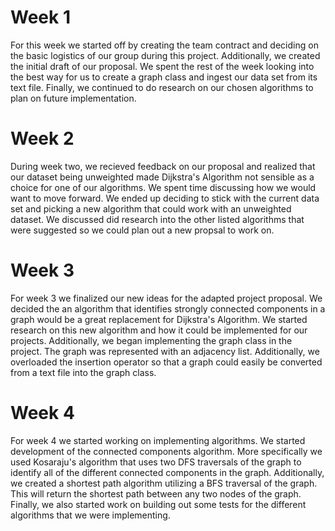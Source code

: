 # Week 1
For this week we started off by creating the team contract and deciding on the basic logistics of our group during this project. Additionally, we created the initial draft of our proposal. We spent the rest of the week looking into the best way for us to create a graph class and ingest our data set from its text file. Finally, we continued to do research on our chosen algorithms to plan on future implementation.

# Week 2
During week two, we recieved feedback on our proposal and realized that our dataset being unweighted made Dijkstra's Algorithm not sensible as a choice for one of our algorithms. We spent time discussing how we would want to move forward. We ended up deciding to stick with the current data set and picking a new algorithm that could work with an unweighted dataset. We discussed did research into the other listed algorithms that were suggested so we could plan out a new propsal to work on. 

# Week 3
For week 3 we finalized our new ideas for the adapted project proposal. We decided the an algorithm that identifies strongly connected components in a graph would be a great replacement for Dijkstra's Algorithm. We started research on this new algorithm and how it could be implemented for our projects. Additionally, we began implementing the graph class in the project. The graph was represented with an adjacency list. Additionally, we overloaded the insertion operator so that a graph could easily be converted from a text file into the graph class. 

# Week 4
For week 4 we started working on implementing algorithms. We started development of the connected components algorithm. More specifically we used Kosaraju's algorithm that uses two DFS traversals of the graph to identify all of the different connected components in the graph. Additionally, we created a shortest path algorithm utilizing a BFS traversal of the graph. This will return the shortest path between any two nodes of the graph. Finally, we also started work on building out some tests for the different algorithms that we were implementing.